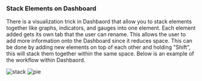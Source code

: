 ### Stack Elements on Dashboard 

There is a visualization trick in Dashbaord that allow you to stack elements together like graphs, indicators, and gauges into one element. Each element added gets its own tab that the user can rename. 
This allows the user to add more information onto the Dashboard since it reduces space.
This can be done by adding new elements on top of each other and holding "Shift", this will stack them together within the same space. Below is an example of the workflow within Dashbaord.


![stack](https://github.com/rylee1999/RGoerlitzTechLog/assets/146375958/f6f52538-7aef-4e0b-91d2-e42098ed7339)      ![pie](https://github.com/rylee1999/RGoerlitzTechLog/assets/146375958/3885eebc-7fa3-4c21-b0bc-46de4508a775)









